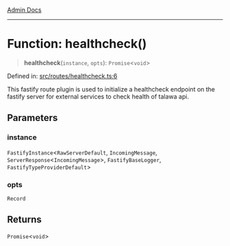 [Admin Docs](/)

***

# Function: healthcheck()

> **healthcheck**(`instance`, `opts`): `Promise`\<`void`\>

Defined in: [src/routes/healthcheck.ts:6](https://github.com/Suyash878/talawa-api/blob/05d9dfc8d9c5928ef559c72f2ab0492d0dbbb48c/src/routes/healthcheck.ts#L6)

This fastify route plugin is used to initialize a healthcheck endpoint on the fastify server for external services to check health of talawa api.

## Parameters

### instance

`FastifyInstance`\<`RawServerDefault`, `IncomingMessage`, `ServerResponse`\<`IncomingMessage`\>, `FastifyBaseLogger`, `FastifyTypeProviderDefault`\>

### opts

`Record`

## Returns

`Promise`\<`void`\>
